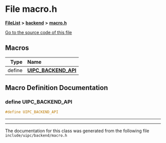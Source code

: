 

# File macro.h



[**FileList**](files.md) **>** [**backend**](dir_53d62147b82bd29328805b2087bd1012.md) **>** [**macro.h**](backend_2macro_8h.md)

[Go to the source code of this file](backend_2macro_8h_source.md)



































































## Macros

| Type | Name |
| ---: | :--- |
| define  | [**UIPC\_BACKEND\_API**](backend_2macro_8h.md#define-uipc_backend_api)  <br> |

## Macro Definition Documentation





### define UIPC\_BACKEND\_API 

```C++
#define UIPC_BACKEND_API 
```




<hr>

------------------------------
The documentation for this class was generated from the following file `include/uipc/backend/macro.h`

